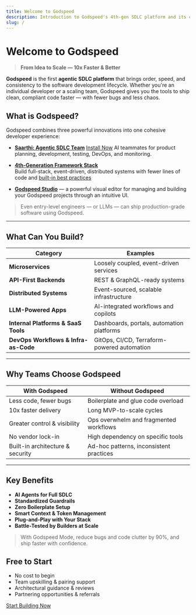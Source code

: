 ```yaml
---
title: Welcome to Godspeed
description: Introduction to Godspeed's 4th-gen SDLC platform and its capabilities.
slug: /
---
```


# Welcome to Godspeed

> **From Idea to Scale — 10x Faster & Better**

**Godspeed** is the first **agentic SDLC platform** that brings order, speed, and consistency to the software development lifecycle. Whether you're an individual developer or a scaling team, Godspeed gives you the tools to ship clean, compliant code faster — with fewer bugs and less chaos.

## What is Godspeed?

Godspeed combines three powerful innovations into one cohesive developer experience:

- **[Saarthi: Agentic SDLC Team](/docs/saarthi/index.md)** [Install Now](https://marketplace.visualstudio.com/items?itemName=godspeed-systems.saarthi)
  AI teammates for product planning, development, testing, DevOps, and monitoring.
  
- **[4th-Generation Framework Stack](/docs/microservices-framework/guide/get-started.md)**  
  Build full-stack, event-driven, distributed systems with fewer lines of code and [built-in best practices](/docs/microservices-framework/introduction/guard-rails.md)

- **[Godspeed Studio](https://studio.godspeed.systems)** — a powerful visual editor for managing and building your Godspeed projects through an intuitive UI.

> Even entry-level engineers — or LLMs — can ship production-grade software using Godspeed.

---

## What Can You Build?

| Category                             | Examples                                                      |
|------------------------------------- |---------------------------------------------------------------|
| **Microservices**                    | Loosely coupled, event-driven services                        |
| **API-First Backends**               | REST & GraphQL-ready systems                                  |
| **Distributed Systems**              | Event-sourced, scalable infrastructure                        |
| **LLM-Powered Apps**                 | AI-integrated workflows and copilots                          |
| **Internal Platforms & SaaS Tools**  | Dashboards, portals, automation platforms                     |
| **DevOps Workflows & Infra-as-Code** | GitOps, CI/CD, Terraform-powered automation                   |

---

## Why Teams Choose Godspeed

| With Godspeed                         | Without Godspeed                          |
|---------------------------------------|-------------------------------------------|
| Less code, fewer bugs                 | Boilerplate and glue code overload        |
| 10x faster delivery                   | Long MVP-to-scale cycles                  |
| Greater control & visibility          | Ops overwhelm and fragmented workflows    |
| No vendor lock-in                     | High dependency on specific tools         |
| Built-in architecture & security      | Ad-hoc patterns, inconsistent practices   |

---

## Key Benefits

- **AI Agents for Full SDLC**
- **Standardized Guardrails**
- **Zero Boilerplate Setup**
- **Smart Context & Token Management**
- **Plug-and-Play with Your Stack**
- **Battle-Tested by Builders at Scale**

> With Godspeed Mode, reduce bugs and code clutter by 90%, and ship faster with confidence.

<!-- ---

## Get Started — Pick Your Track

### For Startups & Founders
- MVP, migration, or scale-ready paths
- Optional Fractional CTO & Strategic Support

### For Developers
- Learn AI-enhanced workflows
- Build real-world projects and portfolios

### For Dev Agencies
- Shorten delivery cycles
- Empower junior developers with standardized tools

--- -->

## Free to Start

- No cost to begin
- Team upskilling & pairing support
- Architectural guidance & reviews
- Partnering opportunities & referrals

[Start Building Now](/docs/microservices-framework/guide/get-started.md)
